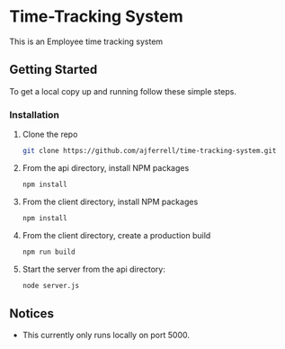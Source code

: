 # Time-Tracking System

This is an Employee time tracking system 

## Getting Started

To get a local copy up and running follow these simple steps.

### Installation

1. Clone the repo
   ```sh
   git clone https://github.com/ajferrell/time-tracking-system.git
   ```
2. From the api directory, install NPM packages
   ```sh
   npm install
   ```
3. From the client directory, install NPM packages
   ```sh
   npm install
   ```
4. From the client directory, create a production build
   ```sh
   npm run build
   ```
4. Start the server from the api directory:
   ```sh
   node server.js
   ```
## Notices
- This currently only runs locally on port 5000.
